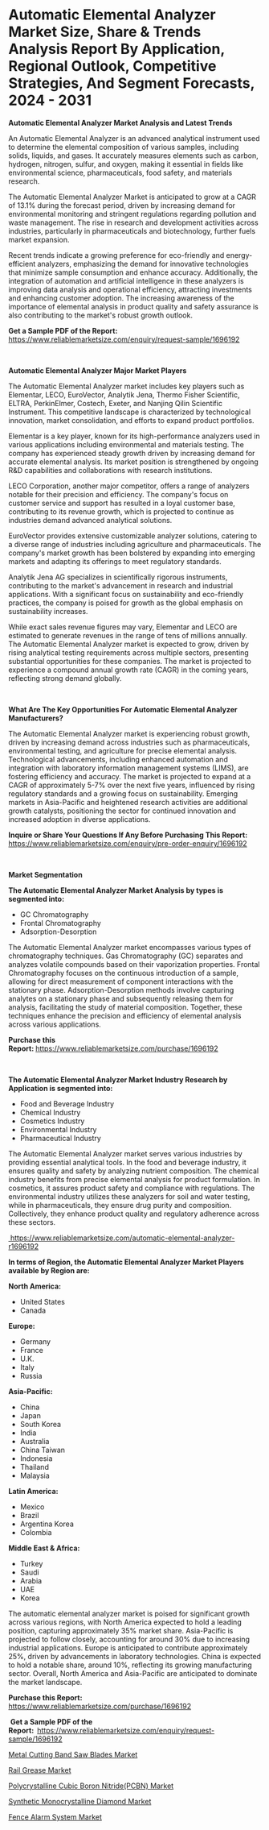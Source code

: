 <p><h1>Automatic Elemental Analyzer Market Size, Share & Trends Analysis Report By Application, Regional Outlook, Competitive Strategies, And Segment Forecasts, 2024 - 2031</h1></p><p><strong>Automatic Elemental Analyzer Market Analysis and Latest Trends</strong></p>
<p><p>An Automatic Elemental Analyzer is an advanced analytical instrument used to determine the elemental composition of various samples, including solids, liquids, and gases. It accurately measures elements such as carbon, hydrogen, nitrogen, sulfur, and oxygen, making it essential in fields like environmental science, pharmaceuticals, food safety, and materials research.</p><p>The Automatic Elemental Analyzer Market is anticipated to grow at a CAGR of 13.1% during the forecast period, driven by increasing demand for environmental monitoring and stringent regulations regarding pollution and waste management. The rise in research and development activities across industries, particularly in pharmaceuticals and biotechnology, further fuels market expansion. </p><p>Recent trends indicate a growing preference for eco-friendly and energy-efficient analyzers, emphasizing the demand for innovative technologies that minimize sample consumption and enhance accuracy. Additionally, the integration of automation and artificial intelligence in these analyzers is improving data analysis and operational efficiency, attracting investments and enhancing customer adoption. The increasing awareness of the importance of elemental analysis in product quality and safety assurance is also contributing to the market's robust growth outlook.</p></p>
<p><strong>Get a Sample PDF of the Report:&nbsp;</strong> <a href="https://www.reliablemarketsize.com/enquiry/request-sample/1696192?utm_campaign=1170&utm_medium=2&utm_source=Github&utm_content=ia&utm_term=19102024&utm_id=automatic-elemental-analyzer">https://www.reliablemarketsize.com/enquiry/request-sample/1696192</a></p>
<p>&nbsp;</p>
<p><strong>Automatic Elemental Analyzer Major Market Players</strong></p>
<p><p>The Automatic Elemental Analyzer market includes key players such as Elementar, LECO, EuroVector, Analytik Jena, Thermo Fisher Scientific, ELTRA, PerkinElmer, Costech, Exeter, and Nanjing Qilin Scientific Instrument. This competitive landscape is characterized by technological innovation, market consolidation, and efforts to expand product portfolios.</p><p>Elementar is a key player, known for its high-performance analyzers used in various applications including environmental and materials testing. The company has experienced steady growth driven by increasing demand for accurate elemental analysis. Its market position is strengthened by ongoing R&D capabilities and collaborations with research institutions.</p><p>LECO Corporation, another major competitor, offers a range of analyzers notable for their precision and efficiency. The company's focus on customer service and support has resulted in a loyal customer base, contributing to its revenue growth, which is projected to continue as industries demand advanced analytical solutions.</p><p>EuroVector provides extensive customizable analyzer solutions, catering to a diverse range of industries including agriculture and pharmaceuticals. The company's market growth has been bolstered by expanding into emerging markets and adapting its offerings to meet regulatory standards.</p><p>Analytik Jena AG specializes in scientifically rigorous instruments, contributing to the market's advancement in research and industrial applications. With a significant focus on sustainability and eco-friendly practices, the company is poised for growth as the global emphasis on sustainability increases.</p><p>While exact sales revenue figures may vary, Elementar and LECO are estimated to generate revenues in the range of tens of millions annually. The Automatic Elemental Analyzer market is expected to grow, driven by rising analytical testing requirements across multiple sectors, presenting substantial opportunities for these companies. The market is projected to experience a compound annual growth rate (CAGR) in the coming years, reflecting strong demand globally.</p></p>
<p>&nbsp;</p>
<p><strong>What Are The Key Opportunities For Automatic Elemental Analyzer Manufacturers?</strong></p>
<p><p>The Automatic Elemental Analyzer market is experiencing robust growth, driven by increasing demand across industries such as pharmaceuticals, environmental testing, and agriculture for precise elemental analysis. Technological advancements, including enhanced automation and integration with laboratory information management systems (LIMS), are fostering efficiency and accuracy. The market is projected to expand at a CAGR of approximately 5-7% over the next five years, influenced by rising regulatory standards and a growing focus on sustainability. Emerging markets in Asia-Pacific and heightened research activities are additional growth catalysts, positioning the sector for continued innovation and increased adoption in diverse applications.</p></p>
<p><strong>Inquire or Share Your Questions If Any Before Purchasing This Report:</strong> <a href="https://www.reliablemarketsize.com/enquiry/pre-order-enquiry/1696192?utm_campaign=1170&utm_medium=2&utm_source=Github&utm_content=ia&utm_term=19102024&utm_id=automatic-elemental-analyzer">https://www.reliablemarketsize.com/enquiry/pre-order-enquiry/1696192</a></p>
<p>&nbsp;</p>
<p><strong>Market Segmentation</strong></p>
<p><strong>The Automatic Elemental Analyzer Market Analysis by types is segmented into:</strong></p>
<p><ul><li>GC Chromatography</li><li>Frontal Chromatography</li><li>Adsorption-Desorption</li></ul></p>
<p><p>The Automatic Elemental Analyzer market encompasses various types of chromatography techniques. Gas Chromatography (GC) separates and analyzes volatile compounds based on their vaporization properties. Frontal Chromatography focuses on the continuous introduction of a sample, allowing for direct measurement of component interactions with the stationary phase. Adsorption-Desorption methods involve capturing analytes on a stationary phase and subsequently releasing them for analysis, facilitating the study of material composition. Together, these techniques enhance the precision and efficiency of elemental analysis across various applications.</p></p>
<p><strong>Purchase this Report:&nbsp;</strong><a href="https://www.reliablemarketsize.com/purchase/1696192?utm_campaign=1170&utm_medium=2&utm_source=Github&utm_content=ia&utm_term=19102024&utm_id=automatic-elemental-analyzer">https://www.reliablemarketsize.com/purchase/1696192</a></p>
<p>&nbsp;</p>
<p><strong>The Automatic Elemental Analyzer Market Industry Research by Application is segmented into:</strong></p>
<p><ul><li>Food and Beverage Industry</li><li>Chemical Industry</li><li>Cosmetics Industry</li><li>Environmental Industry</li><li>Pharmaceutical Industry</li></ul></p>
<p><p>The Automatic Elemental Analyzer market serves various industries by providing essential analytical tools. In the food and beverage industry, it ensures quality and safety by analyzing nutrient composition. The chemical industry benefits from precise elemental analysis for product formulation. In cosmetics, it assures product safety and compliance with regulations. The environmental industry utilizes these analyzers for soil and water testing, while in pharmaceuticals, they ensure drug purity and composition. Collectively, they enhance product quality and regulatory adherence across these sectors.</p></p>
<p><a href="https://www.reliablemarketsize.com/automatic-elemental-analyzer-r1696192?utm_campaign=1170&utm_medium=2&utm_source=Github&utm_content=ia&utm_term=19102024&utm_id=automatic-elemental-analyzer">&nbsp;https://www.reliablemarketsize.com/automatic-elemental-analyzer-r1696192</a></p>
<p><strong>In terms of Region, the Automatic Elemental Analyzer Market Players available by Region are:</strong></p>
<p>
    <p> <strong> North America: </strong>
        <ul>
            <li>United States</li>
            <li>Canada</li>
        </ul>
        </p> 
    <p> <strong> Europe: </strong>
        <ul>
            <li>Germany</li>
            <li>France</li>
            <li>U.K.</li>
            <li>Italy</li>
            <li>Russia</li>
        </ul>
        </p> 
    <p> <strong> Asia-Pacific: </strong>
        <ul>
            <li>China</li>
            <li>Japan</li>
            <li>South Korea</li>
            <li>India</li>
            <li>Australia</li>
            <li>China Taiwan</li>
            <li>Indonesia</li>
            <li>Thailand</li>
            <li>Malaysia</li>
        </ul>
        </p> 
    <p> <strong> Latin America: </strong>
        <ul>
            <li>Mexico</li>
            <li>Brazil</li>
            <li>Argentina Korea</li>
            <li>Colombia</li>
        </ul>
        </p> 
    <p> <strong> Middle East & Africa: </strong>
        <ul>
            <li>Turkey</li>
            <li>Saudi</li>
            <li>Arabia</li>
            <li>UAE</li>
            <li>Korea</li>
        </ul>
    </p>
    </p>
<p><p>The automatic elemental analyzer market is poised for significant growth across various regions, with North America expected to hold a leading position, capturing approximately 35% market share. Asia-Pacific is projected to follow closely, accounting for around 30% due to increasing industrial applications. Europe is anticipated to contribute approximately 25%, driven by advancements in laboratory technologies. China is expected to hold a notable share, around 10%, reflecting its growing manufacturing sector. Overall, North America and Asia-Pacific are anticipated to dominate the market landscape.</p></p>
<p><strong>Purchase this Report: </strong><a href="https://www.reliablemarketsize.com/purchase/1696192?utm_campaign=1170&utm_medium=2&utm_source=Github&utm_content=ia&utm_term=19102024&utm_id=automatic-elemental-analyzer">https://www.reliablemarketsize.com/purchase/1696192</a></p>
<p>&nbsp;<strong>Get a Sample PDF of the Report:&nbsp;&nbsp;</strong><a href="https://www.reliablemarketsize.com/enquiry/request-sample/1696192?utm_campaign=1170&utm_medium=2&utm_source=Github&utm_content=ia&utm_term=19102024&utm_id=automatic-elemental-analyzer">https://www.reliablemarketsize.com/enquiry/request-sample/1696192</a></p>
<p><strong></strong></p>
<p><p><a href="https://issuu.com/reportprime-2/docs/metal-cutting-band-saw-blades-marke_1638fb081a2478?utm_campaign=1170&utm_medium=2&utm_source=Github&utm_content=ia&utm_term=19102024&utm_id=automatic-elemental-analyzer">Metal Cutting Band Saw Blades Market</a></p><p><a href="https://issuu.com/reportprime-2/docs/rail-grease-market-size-2030.pptx_b95d59464d05c5?utm_campaign=1170&utm_medium=2&utm_source=Github&utm_content=ia&utm_term=19102024&utm_id=automatic-elemental-analyzer">Rail Grease Market</a></p><p><a href="https://github.com/sofayahoo2023/Market-Research-Report-List-6/blob/main/polycrystalline-cubic-boron-nitridepcbn-market.md?utm_campaign=1170&utm_medium=2&utm_source=Github&utm_content=ia&utm_term=19102024&utm_id=automatic-elemental-analyzer">Polycrystalline Cubic Boron Nitride(PCBN) Market</a></p><p><a href="https://github.com/shanicesca7t/Market-Research-Report-List-1/blob/main/synthetic-monocrystalline-diamond-market.md?utm_campaign=1170&utm_medium=2&utm_source=Github&utm_content=ia&utm_term=19102024&utm_id=automatic-elemental-analyzer">Synthetic Monocrystalline Diamond Market</a></p><p><a href="https://www.linkedin.com/pulse/fence-alarm-system-market-overview-global-trends-future-prospects-0vnmc?utm_campaign=1170&utm_medium=2&utm_source=Github&utm_content=ia&utm_term=19102024&utm_id=automatic-elemental-analyzer">Fence Alarm System Market</a></p></p>